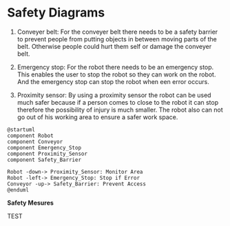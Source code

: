 # Safety Diagrams
1. Conveyer belt:
For the conveyer belt there needs to be a safety barrier to prevent people from putting objects in between moving parts of the belt. Otherwise people could hurt them self or damage the conveyer belt.

2. Emergency stop:
For the robot there needs to be an emergency stop. This enables the user to stop the robot so they can work on the robot. And the emergency stop can stop the robot when een error occurs.

3. Proximity sensor:
By using a proximity sensor the robot can be used much safer because if a person comes to close to the robot it can stop therefore the possibility of injury is much smaller. The robot also can not go out of his working area to ensure a safer work space. 

```plantuml
@startuml
component Robot
component Conveyor
component Emergency_Stop
component Proximity_Sensor
component Safety_Barrier

Robot -down-> Proximity_Sensor: Monitor Area
Robot -left-> Emergency_Stop: Stop if Error
Conveyor -up-> Safety_Barrier: Prevent Access
@enduml
```
**Safety Mesures**

TEST